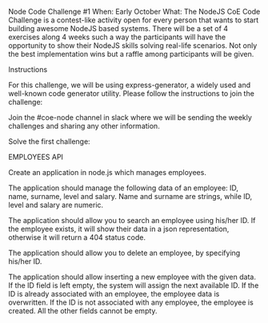 Node Code Challenge #1
When:  Early October
What: The NodeJS CoE Code Challenge is a contest-like activity open for every person that wants  to start building awesome NodeJS based systems.  There will be a set of 4 exercises along 4 weeks such a way the participants will have the opportunity to show their NodeJS skills solving real-life scenarios.  Not only the best implementation wins but a raffle among participants will be given.

Instructions

For this challenge, we will be using express-generator, a widely used and well-known code generator utility.
Please follow the instructions to join the challenge:

Join the #coe-node channel in slack where we will be sending the weekly challenges and sharing any other information.

Solve the first challenge:

EMPLOYEES API

Create an application in node.js which manages employees.

The application should manage the following data of an employee: ID, name, surname, level and salary. Name and surname are strings, while ID, level and salary are numeric.

The application should allow you to search an employee using his/her ID. If the employee exists, it will show their data in a json representation, otherwise it will return a 404 status code.

The application should allow you to delete an employee, by specifying his/her ID.

The application should allow inserting a new employee with the given data. If the ID field is left empty, the system will assign the next available ID. If the ID is already associated with an employee, the employee data is overwritten. If the ID is not associated with any employee, the employee is created. All the other fields cannot be empty.

